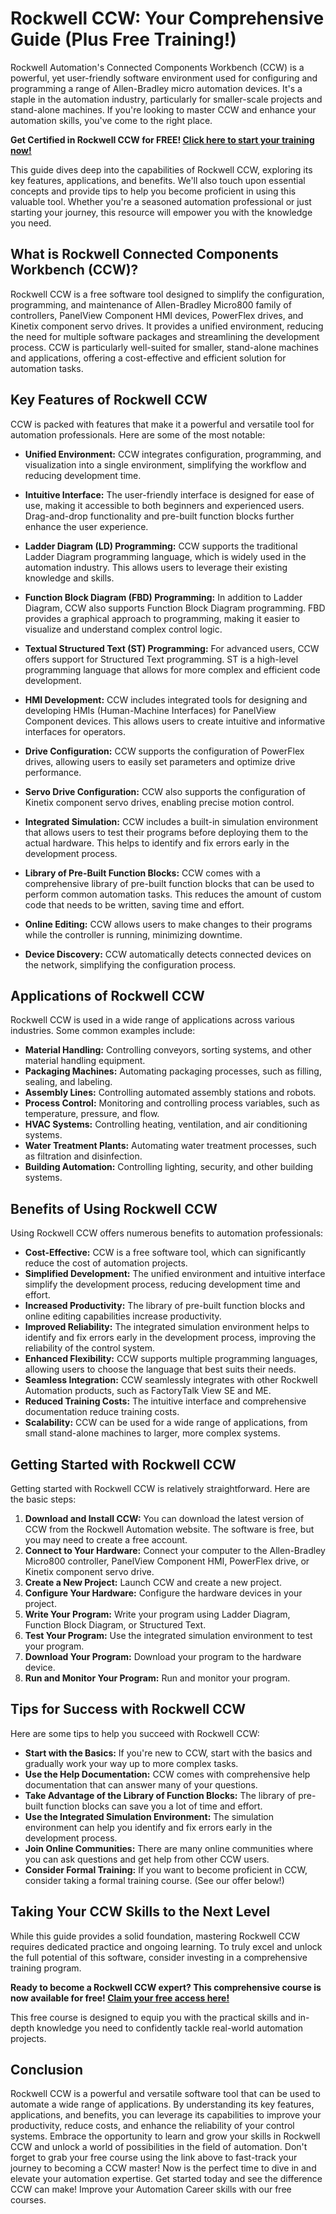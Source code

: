 # Rockwell CCW: Your Comprehensive Guide (Plus Free Training!)

Rockwell Automation's Connected Components Workbench (CCW) is a powerful, yet user-friendly software environment used for configuring and programming a range of Allen-Bradley micro automation devices. It's a staple in the automation industry, particularly for smaller-scale projects and stand-alone machines. If you're looking to master CCW and enhance your automation skills, you've come to the right place.

**Get Certified in Rockwell CCW for FREE! [Click here to start your training now!](https://udemywork.com/rockwell-ccw)**

This guide dives deep into the capabilities of Rockwell CCW, exploring its key features, applications, and benefits. We'll also touch upon essential concepts and provide tips to help you become proficient in using this valuable tool. Whether you're a seasoned automation professional or just starting your journey, this resource will empower you with the knowledge you need.

## What is Rockwell Connected Components Workbench (CCW)?

Rockwell CCW is a free software tool designed to simplify the configuration, programming, and maintenance of Allen-Bradley Micro800 family of controllers, PanelView Component HMI devices, PowerFlex drives, and Kinetix component servo drives. It provides a unified environment, reducing the need for multiple software packages and streamlining the development process. CCW is particularly well-suited for smaller, stand-alone machines and applications, offering a cost-effective and efficient solution for automation tasks.

## Key Features of Rockwell CCW

CCW is packed with features that make it a powerful and versatile tool for automation professionals. Here are some of the most notable:

*   **Unified Environment:** CCW integrates configuration, programming, and visualization into a single environment, simplifying the workflow and reducing development time.

*   **Intuitive Interface:** The user-friendly interface is designed for ease of use, making it accessible to both beginners and experienced users. Drag-and-drop functionality and pre-built function blocks further enhance the user experience.

*   **Ladder Diagram (LD) Programming:** CCW supports the traditional Ladder Diagram programming language, which is widely used in the automation industry. This allows users to leverage their existing knowledge and skills.

*   **Function Block Diagram (FBD) Programming:** In addition to Ladder Diagram, CCW also supports Function Block Diagram programming. FBD provides a graphical approach to programming, making it easier to visualize and understand complex control logic.

*   **Textual Structured Text (ST) Programming:** For advanced users, CCW offers support for Structured Text programming. ST is a high-level programming language that allows for more complex and efficient code development.

*   **HMI Development:** CCW includes integrated tools for designing and developing HMIs (Human-Machine Interfaces) for PanelView Component devices. This allows users to create intuitive and informative interfaces for operators.

*   **Drive Configuration:** CCW supports the configuration of PowerFlex drives, allowing users to easily set parameters and optimize drive performance.

*   **Servo Drive Configuration:** CCW also supports the configuration of Kinetix component servo drives, enabling precise motion control.

*   **Integrated Simulation:** CCW includes a built-in simulation environment that allows users to test their programs before deploying them to the actual hardware. This helps to identify and fix errors early in the development process.

*   **Library of Pre-Built Function Blocks:** CCW comes with a comprehensive library of pre-built function blocks that can be used to perform common automation tasks. This reduces the amount of custom code that needs to be written, saving time and effort.

*   **Online Editing:** CCW allows users to make changes to their programs while the controller is running, minimizing downtime.

*   **Device Discovery:** CCW automatically detects connected devices on the network, simplifying the configuration process.

## Applications of Rockwell CCW

Rockwell CCW is used in a wide range of applications across various industries. Some common examples include:

*   **Material Handling:** Controlling conveyors, sorting systems, and other material handling equipment.
*   **Packaging Machines:** Automating packaging processes, such as filling, sealing, and labeling.
*   **Assembly Lines:** Controlling automated assembly stations and robots.
*   **Process Control:** Monitoring and controlling process variables, such as temperature, pressure, and flow.
*   **HVAC Systems:** Controlling heating, ventilation, and air conditioning systems.
*   **Water Treatment Plants:** Automating water treatment processes, such as filtration and disinfection.
*   **Building Automation:** Controlling lighting, security, and other building systems.

## Benefits of Using Rockwell CCW

Using Rockwell CCW offers numerous benefits to automation professionals:

*   **Cost-Effective:** CCW is a free software tool, which can significantly reduce the cost of automation projects.
*   **Simplified Development:** The unified environment and intuitive interface simplify the development process, reducing development time and effort.
*   **Increased Productivity:** The library of pre-built function blocks and online editing capabilities increase productivity.
*   **Improved Reliability:** The integrated simulation environment helps to identify and fix errors early in the development process, improving the reliability of the control system.
*   **Enhanced Flexibility:** CCW supports multiple programming languages, allowing users to choose the language that best suits their needs.
*   **Seamless Integration:** CCW seamlessly integrates with other Rockwell Automation products, such as FactoryTalk View SE and ME.
*   **Reduced Training Costs:** The intuitive interface and comprehensive documentation reduce training costs.
*   **Scalability:** CCW can be used for a wide range of applications, from small stand-alone machines to larger, more complex systems.

## Getting Started with Rockwell CCW

Getting started with Rockwell CCW is relatively straightforward. Here are the basic steps:

1.  **Download and Install CCW:** You can download the latest version of CCW from the Rockwell Automation website. The software is free, but you may need to create a free account.
2.  **Connect to Your Hardware:** Connect your computer to the Allen-Bradley Micro800 controller, PanelView Component HMI, PowerFlex drive, or Kinetix component servo drive.
3.  **Create a New Project:** Launch CCW and create a new project.
4.  **Configure Your Hardware:** Configure the hardware devices in your project.
5.  **Write Your Program:** Write your program using Ladder Diagram, Function Block Diagram, or Structured Text.
6.  **Test Your Program:** Use the integrated simulation environment to test your program.
7.  **Download Your Program:** Download your program to the hardware device.
8.  **Run and Monitor Your Program:** Run and monitor your program.

## Tips for Success with Rockwell CCW

Here are some tips to help you succeed with Rockwell CCW:

*   **Start with the Basics:** If you're new to CCW, start with the basics and gradually work your way up to more complex tasks.
*   **Use the Help Documentation:** CCW comes with comprehensive help documentation that can answer many of your questions.
*   **Take Advantage of the Library of Function Blocks:** The library of pre-built function blocks can save you a lot of time and effort.
*   **Use the Integrated Simulation Environment:** The simulation environment can help you identify and fix errors early in the development process.
*   **Join Online Communities:** There are many online communities where you can ask questions and get help from other CCW users.
*   **Consider Formal Training:** If you want to become proficient in CCW, consider taking a formal training course. (See our offer below!)

## Taking Your CCW Skills to the Next Level

While this guide provides a solid foundation, mastering Rockwell CCW requires dedicated practice and ongoing learning. To truly excel and unlock the full potential of this software, consider investing in a comprehensive training program.

**Ready to become a Rockwell CCW expert? This comprehensive course is now available for free! [Claim your free access here!](https://udemywork.com/rockwell-ccw)**

This free course is designed to equip you with the practical skills and in-depth knowledge you need to confidently tackle real-world automation projects.

## Conclusion

Rockwell CCW is a powerful and versatile software tool that can be used to automate a wide range of applications. By understanding its key features, applications, and benefits, you can leverage its capabilities to improve your productivity, reduce costs, and enhance the reliability of your control systems. Embrace the opportunity to learn and grow your skills in Rockwell CCW and unlock a world of possibilities in the field of automation. Don't forget to grab your free course using the link above to fast-track your journey to becoming a CCW master! Now is the perfect time to dive in and elevate your automation expertise. Get started today and see the difference CCW can make! Improve your Automation Career skills with our free courses.
